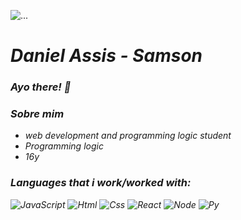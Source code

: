 
<div>


![...](https://bairesdev.mo.cloudinary.net/blog/2023/08/What-Is-JavaScript-Used-For.jpg)

  
</div>

<div>

<i>

<h1> Daniel Assis - Samson </h1>

<i>

<h3> Ayo there! 🎩 </h3>

<h3> Sobre mim </h3>

<ul>
  <i>
<li> web development and programming logic student </li>
<li> Programming logic </li>
<li> 16y </li>
  </i>
  </ul>

<h3> Languages that i work/worked with: </h3>

![JavaScript](https://icongr.am/devicon/javascript-original.svg?size=78&color=currentColor)
![Html](https://icongr.am/devicon/html5-original.svg?size=78&color=currentColor)
![Css](https://icongr.am/devicon/css3-original.svg?size=78&color=currentColor)
![React](https://icongr.am/devicon/react-original-wordmark.svg?size=78&color=currentColor)
![Node](https://icongr.am/devicon/nodejs-original.svg?size=78&color=currentColor)
![Py](https://icongr.am/devicon/python-original.svg?size=78&color=currentColor)

</div>
